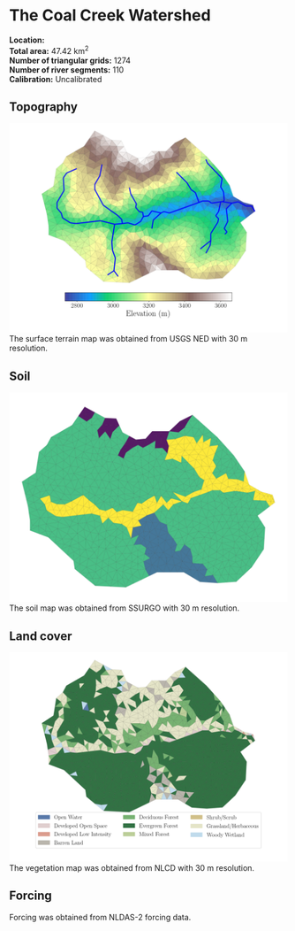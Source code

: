 # The Coal Creek Watershed

**Location:** <br>
**Total area:** 47.42 km<sup>2</sup><br>
**Number of triangular grids:** 1274<br>
**Number of river segments:** 110<br>
**Calibration:** Uncalibrated

## Topography

![Topography](https://github.com/PSUmodeling/PIHM-Simulations/blob/master/CoalCreek/images/topo.png "Topography")
The surface terrain map was obtained from USGS NED with 30 m resolution.

## Soil

![Soil](https://github.com/PSUmodeling/PIHM-Simulations/blob/master/CoalCreek/images/soil.png "Soil")
The soil map was obtained from SSURGO with 30 m resolution.

## Land cover

![Land cover](https://github.com/PSUmodeling/PIHM-Simulations/blob/master/CoalCreek/images/lc.png "Land cover")
The vegetation map was obtained from NLCD with 30 m resolution.

## Forcing

Forcing was obtained from NLDAS-2 forcing data.
